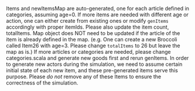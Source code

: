 Items and newItemsMap are auto-generated, one for each article defined in categories, assuming age=0. 
If more items are needed with different age or action, one can either create from existing ones or modify `genItems` accordingly with proper itemIds. 
Please also update the item count, totalItems. Map object does NOT need to be updated if the article of the item is already defined in the map. 
(e.g. One can create a new Broccoli called Item26 with age=3. Please change `totalItems` to 26 but leave the map as is.)
If more articles or categories are needed, please change categories.scala and generate new goods first and rerun genItems. 
In order to generate new actors during the simulation, we need to assume certain initial state of each new item, and these pre-generated items serve this purpose. 
Please *do not* remove any of these Items to ensure the correctness of the simulation. 
